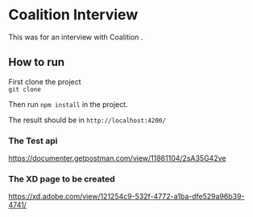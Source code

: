 # Coalition Interview
This was for an interview with Coalition .

## How to run
First clone the project\
`git clone`

Then run `npm install` in the project.

The result should be in `http://localhost:4200/`

### The Test api
https://documenter.getpostman.com/view/11861104/2sA35G42ve

### The XD page to be created
https://xd.adobe.com/view/121254c9-532f-4772-a1ba-dfe529a96b39-4741/
